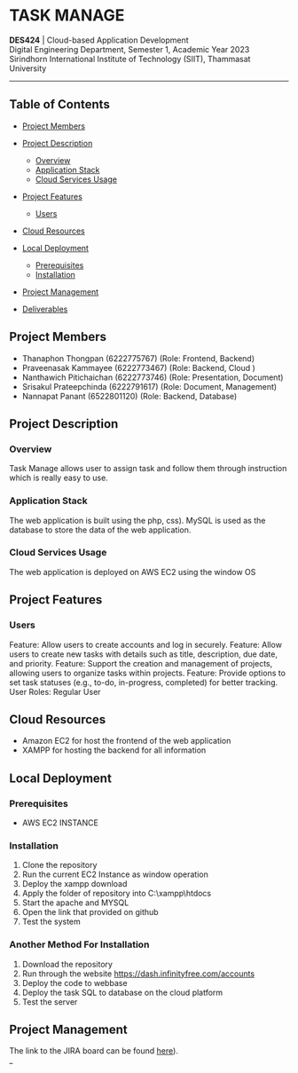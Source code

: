 # TASK MANAGE
**DES424** |  Cloud-based Application Development  
Digital Engineering Department, Semester 1, Academic Year 2023
Sirindhorn International Institute of Technology (SIIT), Thammasat University

---

## Table of Contents
- [Project Members](#project-members)
- [Project Description](#project-description)
    - [Overview](#overview)
    - [Application Stack](#application-stack)
    - [Cloud Services Usage](#cloud-services-usage)
    
   
- [Project Features](#project-features)
    - [Users](#users)
      
- [Cloud Resources](#cloud-resources)

- [Local Deployment](#local-deployment)
    - [Prerequisites](#prerequisites)
    - [Installation](#installation)
- [Project Management](#project-management)
- [Deliverables](#deliverables)

## Project Members
- Thanaphon Thongpan (6222775767)       (Role: Frontend, Backend)
- Praveenasak Kammayee   (6222773467)   (Role: Backend, Cloud )
-  Nanthawich Pitichaichan (6222773746) (Role: Presentation, Document)
- Srisakul Prateepchinda (6222791617)   (Role: Document, Management)
- Nannapat Panant (6522801120)          (Role: Backend, Database)

## Project Description
### Overview
Task Manage allows user to assign task and follow them through instruction which is really easy to use.

### Application Stack
The web application is built using the php, css). MySQL is used as the database to store the data of the web application. 

### Cloud Services Usage
The web application is deployed on AWS EC2 using the window OS





## Project Features
### Users

Feature: Allow users to create accounts and log in securely.
Feature: Allow users to create new tasks with details such as title, description, due date, and priority.
Feature: Support the creation and management of projects, allowing users to organize tasks within projects.
Feature: Provide options to set task statuses (e.g., to-do, in-progress, completed) for better tracking.
User Roles: Regular User


## Cloud Resources
- Amazon EC2 for host the frontend of the web application
- XAMPP for hosting the backend for all information



## Local Deployment
### Prerequisites
- AWS EC2 INSTANCE 

### Installation
1. Clone the repository
2. Run the current EC2 Instance as window operation
3. Deploy the xampp download
4. Apply the folder of repository into C:\xampp\htdocs
5. Start the apache and MYSQL
6. Open the link that provided on github
7. Test the system

### Another Method For Installation

1. Download the repository 
2. Run through the website https://dash.infinityfree.com/accounts
3. Deploy the code to webbase 
4. Deploy the task SQL to database on the cloud platform
5. Test the server




## Project Management
The link to the JIRA board can be found [here](https://trello.com/invite/accept-board)).  
_


